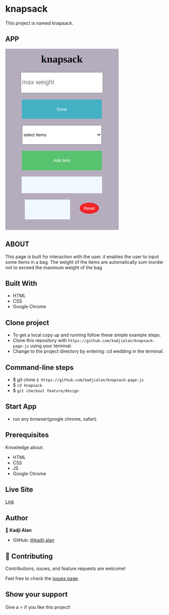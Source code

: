 # knapsack

This project is named knapsack.

## APP

![knapsack](asserts/styles/images/knap.png)

## ABOUT

This page is built for interaction with the user. it enables
the user to input some items in a bag. The weight of  the items
are automatically sum inorder not to exceed the maximum weight of the bag    

## Built With

- HTML
- CSS
- Google Chrome

## Clone project

- To get a local copy up and running follow these simple example steps.
- Clone this repository with
`https://github.com/kadjialan/knapsack-page-js` using your terminal.
- Change to the project directory by entering: cd wedding in the terminal.

## Command-line steps

- $ git clone `$ https://github.com/kadjialan/knapsack-page-js`
- $ `cd knapsack`
- $ `git checkout feature/design`

## Start App

- run any browser(google chrome, safari)

## Prerequisites

Knowledge about:

- HTML
- CSS
- JS
- Google Chrome

## Live Site

[Link]( https://kadjialan.github.io/knapsack-page-js/)

## Author

👤 **Kadji Alan**

- GitHub: [@kadji alan](https://github.com/kadjialan/)

## 🤝 Contributing

Contributions, issues, and feature requests are welcome!

Feel free to check the [issues page](https://github.com/kadjialan/knapsack-page-js/issues).

## Show your support

Give a ⭐️ if you like this project!